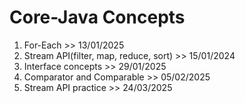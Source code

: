 Core-Java Concepts
==================
1. For-Each >> 13/01/2025
2. Stream API(filter, map, reduce, sort) >> 15/01/2024
3. Interface concepts >> 29/01/2025
4. Comparator and Comparable >> 05/02/2025
5. Stream API practice >> 24/03/2025
